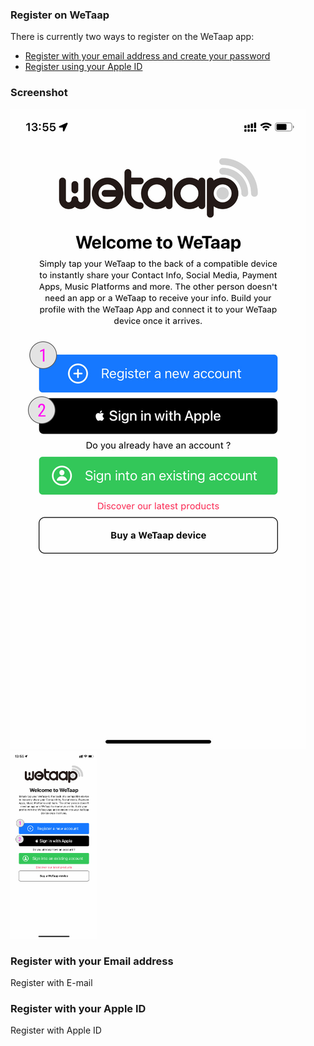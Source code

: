 ### **Register on WeTaap** <a name="register"></a>

There is currently two ways to register on the WeTaap app:

- [Register with your email address and create your password](../tutorials/how-to-register.md#register-with-email)
- [Register using your Apple ID](../tutorials/how-to-register.md#register-with-apple-id)

### **Screenshot** <a name="screenshots"></a>
![Register](../images/tutorials/register/register.jpg)
<img src="../images/tutorials/register/register.jpg" alt="Register" height="300">

### **Register with your Email address** <a name="register-with-email"></a>
Register with E-mail

### **Register with your Apple ID** <a name="register-with-apple-id"></a>
Register with Apple ID